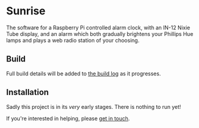 # Sunrise

The software for a Raspberry Pi controlled alarm clock, with an IN-12 Nixie Tube display, and an alarm which both gradually brightens your Phillips Hue lamps and plays a web radio station of your choosing.

## Build

Full build details will be added to [the build log](docs/build.md) as it progresses.

## Installation

Sadly this project is in its _very_ early stages. There is nothing to run yet!

If you're interested in helping, please [get in touch](https://twitter.com/jphastings).
